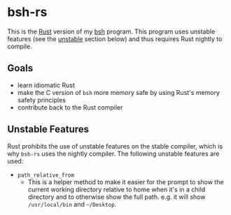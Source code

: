 # bsh-rs
This is the [Rust](https://www.rust-lang.org/) version of my
[bsh](htttps://github.com/rgardner/bsh) program. This program uses unstable
features (see the [unstable](#unstable) section below) and thus requires Rust
nightly to compile.

## Goals
* learn idiomatic Rust
* make the C version of `bsh` more memory safe by using Rust's memory safety
  principles
* contribute back to the Rust compiler

## Unstable Features
Rust prohibits the use of unstable features on the stable compiler, which is
why `bsh-rs` uses the nightly compiler. The following unstable features are
used:

- `path_relative_from`
  + This is a helper method to make it easier for the prompt to show the
    current working directory relative to home when it's in a child directory
    and to otherwise show the full path. e.g. it will show `/usr/local/bin` and
    `~/Desktop`.
